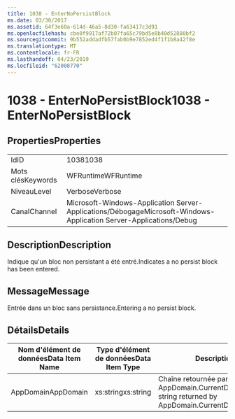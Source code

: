 ```yaml
---
title: 1038 - EnterNoPersistBlock
ms.date: 03/30/2017
ms.assetid: 64f3e60a-614d-46a5-8d30-fa63417c3d91
ms.openlocfilehash: cbe0f9917af72b07fa65c79bd5e8b40d52880bf2
ms.sourcegitcommit: 9b552addadfb57fab0b9e7852ed4f1f1b8a42f8e
ms.translationtype: MT
ms.contentlocale: fr-FR
ms.lasthandoff: 04/23/2019
ms.locfileid: "62008770"
---
```

# <a name="1038---enternopersistblock"></a><span data-ttu-id="c935c-102">1038 - EnterNoPersistBlock</span><span class="sxs-lookup"><span data-stu-id="c935c-102">1038 - EnterNoPersistBlock</span></span>
## <a name="properties"></a><span data-ttu-id="c935c-103">Properties</span><span class="sxs-lookup"><span data-stu-id="c935c-103">Properties</span></span>  
  
|||  
|-|-|  
|<span data-ttu-id="c935c-104">Id</span><span class="sxs-lookup"><span data-stu-id="c935c-104">ID</span></span>|<span data-ttu-id="c935c-105">1038</span><span class="sxs-lookup"><span data-stu-id="c935c-105">1038</span></span>|  
|<span data-ttu-id="c935c-106">Mots clés</span><span class="sxs-lookup"><span data-stu-id="c935c-106">Keywords</span></span>|<span data-ttu-id="c935c-107">WFRuntime</span><span class="sxs-lookup"><span data-stu-id="c935c-107">WFRuntime</span></span>|  
|<span data-ttu-id="c935c-108">Niveau</span><span class="sxs-lookup"><span data-stu-id="c935c-108">Level</span></span>|<span data-ttu-id="c935c-109">Verbose</span><span class="sxs-lookup"><span data-stu-id="c935c-109">Verbose</span></span>|  
|<span data-ttu-id="c935c-110">Canal</span><span class="sxs-lookup"><span data-stu-id="c935c-110">Channel</span></span>|<span data-ttu-id="c935c-111">Microsoft-Windows-Application Server-Applications/Débogage</span><span class="sxs-lookup"><span data-stu-id="c935c-111">Microsoft-Windows-Application Server-Applications/Debug</span></span>|  
  
## <a name="description"></a><span data-ttu-id="c935c-112">Description</span><span class="sxs-lookup"><span data-stu-id="c935c-112">Description</span></span>  
 <span data-ttu-id="c935c-113">Indique qu'un bloc non persistant a été entré.</span><span class="sxs-lookup"><span data-stu-id="c935c-113">Indicates a no persist block has been entered.</span></span>  
  
## <a name="message"></a><span data-ttu-id="c935c-114">Message</span><span class="sxs-lookup"><span data-stu-id="c935c-114">Message</span></span>  
 <span data-ttu-id="c935c-115">Entrée dans un bloc sans persistance.</span><span class="sxs-lookup"><span data-stu-id="c935c-115">Entering a no persist block.</span></span>  
  
## <a name="details"></a><span data-ttu-id="c935c-116">Détails</span><span class="sxs-lookup"><span data-stu-id="c935c-116">Details</span></span>  
  
|<span data-ttu-id="c935c-117">Nom d'élément de données</span><span class="sxs-lookup"><span data-stu-id="c935c-117">Data Item Name</span></span>|<span data-ttu-id="c935c-118">Type d'élément de données</span><span class="sxs-lookup"><span data-stu-id="c935c-118">Data Item Type</span></span>|<span data-ttu-id="c935c-119">Description</span><span class="sxs-lookup"><span data-stu-id="c935c-119">Description</span></span>|  
|--------------------|--------------------|-----------------|  
|<span data-ttu-id="c935c-120">AppDomain</span><span class="sxs-lookup"><span data-stu-id="c935c-120">AppDomain</span></span>|<span data-ttu-id="c935c-121">xs:string</span><span class="sxs-lookup"><span data-stu-id="c935c-121">xs:string</span></span>|<span data-ttu-id="c935c-122">Chaîne retournée par AppDomain.CurrentDomain.FriendlyName.</span><span class="sxs-lookup"><span data-stu-id="c935c-122">The string returned by AppDomain.CurrentDomain.FriendlyName.</span></span>|
